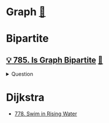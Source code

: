 # Graph [:notebook:](../basics/algorithms.md#dynamic-programming)

# Bipartite

## [:bulb: 785. Is Graph Bipartite](https://leetcode.com/problems/is-graph-bipartite/) [:dart:](is_graph_bipartite.h)
<details><summary markdown="span">Question</summary>

```markdown
There is an undirected graph with n nodes
- where each node is numbered between 0 and n - 1.

You are given a 2D adjacent array graph,
- where graph[u] is an array of nodes that node u is adjacent to.

The graph has the following properties:
- There are no self-edges (graph[u] does not contain u).
- There are no parallel edges (graph[u] does not contain duplicate values).
- If v is in graph[u], then u is in graph[v] (the graph is undirected).

The graph may not be connected,
- meaning there may be two nodes u and v such that there is no path between them.

A graph is **bipartite** if
- the nodes can be partitioned into two independent sets A and B
- such that every edge in the graph connects a node in set A and a node in set B.

- Return true if and only if it is bipartite.
```
</details>

# Dijkstra
- [778. Swim in Rising Water](../backtracking/README.md#bulb-778-swim-in-rising-waterhttpsleetcodecomproblemsswim-in-rising-water-dartmatchstickstosquareh)
